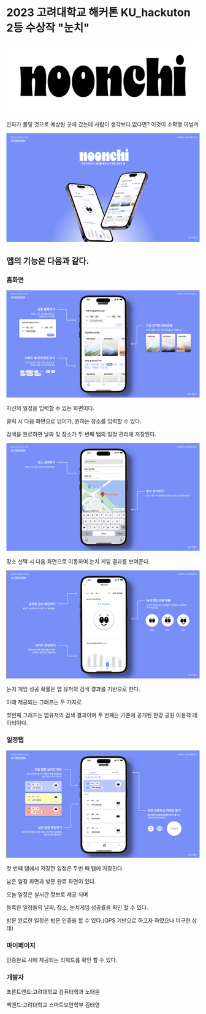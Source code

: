 # 2023 고려대학교 해커톤 KU_hackuton 2등 수상작 "눈치"

![](assets/images/logo.png)

인파가 몰릴 것으로 예상된 곳에 갔는데 사람이 생각보다 없다면?
이것이 소확행 아닐까

![](assets/images/readme_1.png)


앱의 기능은 다음과 같다.
---

### 홈화면

![](assets/images/readme_2.png)

자신의 일정을 입력할 수 있는 화면이다.

클릭 시 다음 화면으로 넘어가, 원하는 장소를 입력할 수 있다.

검색을 완료하면 날짜 및 장소가 두 번째 탭의 일정 관리에 저장된다.

![](assets/images/readme_3.png)

장소 선택 시 다음 화면으로 이동하여 눈치 게임 결과를 보여준다.

![](assets/images/readme_4.png)

눈치 게임 성공 확률은 앱 유저의 검색 결과를 기반으로 한다.

아래 제공되는 그래프는 두 가지로 

첫번째 그래프는 앱유저의 검색 결과이며 두 번째는 기존에 공개된 한강 공원 이용객 데이터이다.



### 일정탭

![](assets/images/readme_5.png)

첫 번째 탭에서 저장한 일정은 두번 째 탭에 저장된다.

남은 일정 화면과 방문 완료 화면이 있다.

오늘 일정은 실시간 정보로 제공 되며

등록한 일정들의 날짜, 장소, 눈치게임 성공률을 확인 할 수 있다.

방문 완료한 일정은 방문 인증을 할 수 있다.(GPS 기반으로 하고자 하였으나 미구현 상태)

### 마이페이지

인증완료 시에 제공되는 리워드를 확인 할 수 있다.


### 개발자

프론트엔드:고려대학교 컴퓨터학과 노태윤

백엔드:고려대학교 스마트보안학부 김태영
